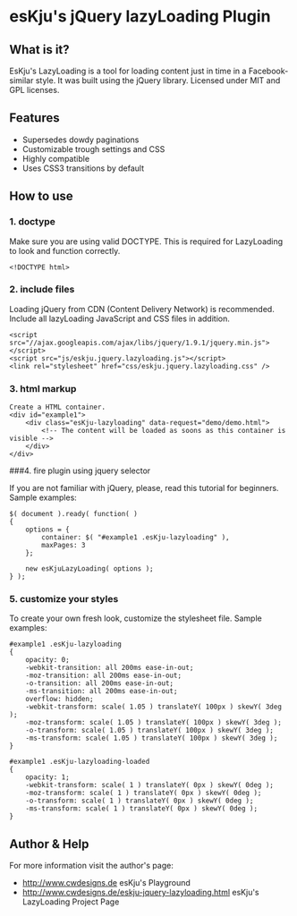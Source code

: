 # esKju's jQuery lazyLoading Plugin

## What is it?

EsKju's LazyLoading is a tool for loading content just in time in a Facebook-similar style.
It was built using the jQuery library. Licensed under MIT and GPL licenses.

## Features

+ Supersedes dowdy paginations
+ Customizable trough settings and CSS
+ Highly compatible
+ Uses CSS3 transitions by default

## How to use

### 1. doctype

Make sure you are using valid DOCTYPE. This is required for LazyLoading to look and function correctly.

```
<!DOCTYPE html>
```

### 2. include files

Loading jQuery from CDN (Content Delivery Network) is recommended.
Include all lazyLoading JavaScript and CSS files in addition.

```
<script src="//ajax.googleapis.com/ajax/libs/jquery/1.9.1/jquery.min.js"></script>
<script src="js/eskju.jquery.lazyloading.js"></script>
<link rel="stylesheet" href="css/eskju.jquery.lazyloading.css" />
```

### 3. html markup

```
Create a HTML container.
<div id="example1">
	<div class="esKju-lazyloading" data-request="demo/demo.html">
		<!-- The content will be loaded as soons as this container is visible -->
	</div>
</div>
```

###4. fire plugin using jquery selector

If you are not familiar with jQuery, please, read this tutorial for beginners.
Sample examples:

```
$( document ).ready( function( )
{
	options = {
		container: $( "#example1 .esKju-lazyloading" ), 
		maxPages: 3
	};
	
	new esKjuLazyLoading( options );
} );
```

### 5. customize your styles

To create your own fresh look, customize the stylesheet file.
Sample examples:

```
#example1 .esKju-lazyloading
{
	opacity: 0;
	-webkit-transition: all 200ms ease-in-out;
	-moz-transition: all 200ms ease-in-out;
	-o-transition: all 200ms ease-in-out;
	-ms-transition: all 200ms ease-in-out;
	overflow: hidden;
	-webkit-transform: scale( 1.05 ) translateY( 100px ) skewY( 3deg );
	-moz-transform: scale( 1.05 ) translateY( 100px ) skewY( 3deg );
	-o-transform: scale( 1.05 ) translateY( 100px ) skewY( 3deg );
	-ms-transform: scale( 1.05 ) translateY( 100px ) skewY( 3deg );
}

#example1 .esKju-lazyloading-loaded
{
	opacity: 1;
	-webkit-transform: scale( 1 ) translateY( 0px ) skewY( 0deg );
	-moz-transform: scale( 1 ) translateY( 0px ) skewY( 0deg );
	-o-transform: scale( 1 ) translateY( 0px ) skewY( 0deg );
	-ms-transform: scale( 1 ) translateY( 0px ) skewY( 0deg );
}
```

## Author & Help

For more information visit the author's page:

+ <http://www.cwdesigns.de> esKju's Playground
+ <http://www.cwdesigns.de/eskju-jquery-lazyloading.html> esKju's LazyLoading Project Page
